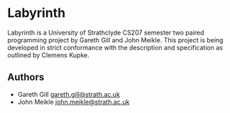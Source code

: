 Labyrinth
=========

Labyrinth is a University of Strathclyde CS207 semester two paired programming project by Gareth Gill and John Meikle. This project is being developed in strict conformance with the description and specification as outlined by Clemens Kupke.

## Authors
* Gareth Gill <gareth.gill@strath.ac.uk>
* John Meikle <john.meikle@strath.ac.uk>
